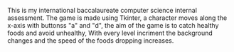 This is my international baccalaureate computer science internal assessment. The game is made using Tkinter, a character moves along the x-axis with buttonss "a" and "d", the aim of the game is to catch healthy foods and avoid unhealthy, With every level incriment the background changes and the speed of the foods dropping increases.
